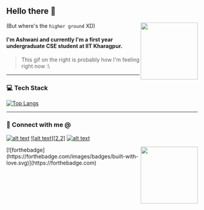 ## Hello there 👋
(But where's the `higher ground` XD)
<img align="right" height = "150" width = "150" src="./svg/giphy.webp">
#### I'm Ashwani and currently I'm a first year undergraduate CSE student at IIT Kharagpur.

> This gif on the right is probably how I'm feeling right now :\

---
### 💻 Tech Stack
[![Top Langs](https://github-readme-stats.vercel.app/api/top-langs/?username=sneaky-potato&layout=compact)](https://github.com/anuraghazra/github-readme-stats)

---
### 🤝 Connect with me @
[![alt text][1.1]][1]
[![alt text][2.2]][2]
[![alt text][3.1]][3]

[1.1]: Facebook
[2.1]: Linkedin
[3.1]: Gmail

[1]: hhttps://www.facebook.com/ashwani.kamal.3979
[2]: https://www.linkedin.com/in/ashwani-kumar-kamal-774460212/
[3]: mailto:rajivkamal.im421@gmail.com

<img align = "right" height = "150" width = "150" src="https://media.giphy.com/media/LwHaQCGZMdD9Ghalrl/giphy.gif">   
[![forthebadge](https://forthebadge.com/images/badges/built-with-love.svg)](https://forthebadge.com)
